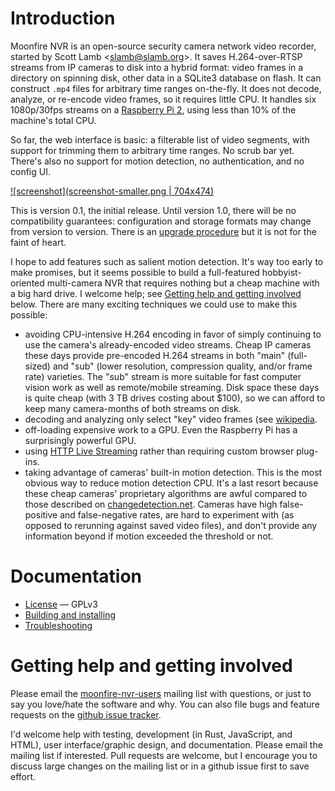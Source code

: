 # Introduction

Moonfire NVR is an open-source security camera network video recorder, started
by Scott Lamb &lt;<slamb@slamb.org>&gt;. It saves H.264-over-RTSP streams from
IP cameras to disk into a hybrid format: video frames in a directory on
spinning disk, other data in a SQLite3 database on flash. It can construct
`.mp4` files for arbitrary time ranges on-the-fly. It does not decode,
analyze, or re-encode video frames, so it requires little CPU. It handles six
1080p/30fps streams on a [Raspberry Pi
2](https://www.raspberrypi.org/products/raspberry-pi-2-model-b/), using
less than 10% of the machine's total CPU.

So far, the web interface is basic: a filterable list of video segments,
with support for trimming them to arbitrary time ranges. No scrub bar yet.
There's also no support for motion detection, no authentication, and no config
UI.

[![screenshot](screenshot-smaller.png | 704x474)](screenshot.png)

This is version 0.1, the initial release. Until version 1.0, there will be no
compatibility guarantees: configuration and storage formats may change from
version to version. There is an [upgrade procedure](guide/schema.md) but it is
not for the faint of heart.

I hope to add features such as salient motion detection. It's way too early to
make promises, but it seems possible to build a full-featured
hobbyist-oriented multi-camera NVR that requires nothing but a cheap machine
with a big hard drive. I welcome help; see [Getting help and getting
involved](#help) below. There are many exciting techniques we could use to
make this possible:

* avoiding CPU-intensive H.264 encoding in favor of simply continuing to use the
  camera's already-encoded video streams. Cheap IP cameras these days provide
  pre-encoded H.264 streams in both "main" (full-sized) and "sub" (lower
  resolution, compression quality, and/or frame rate) varieties. The "sub"
  stream is more suitable for fast computer vision work as well as
  remote/mobile streaming. Disk space these days is quite cheap (with 3 TB
  drives costing about $100), so we can afford to keep many camera-months of
  both streams on disk.
* decoding and analyzing only select "key" video frames (see
  [wikipedia](https://en.wikipedia.org/wiki/Video_compression_picture_types).
* off-loading expensive work to a GPU. Even the Raspberry Pi has a
  surprisingly powerful GPU.
* using [HTTP Live Streaming](https://en.wikipedia.org/wiki/HTTP_Live_Streaming)
  rather than requiring custom browser plug-ins.
* taking advantage of cameras' built-in motion detection. This is
  the most obvious way to reduce motion detection CPU. It's a last resort
  because these cheap cameras' proprietary algorithms are awful compared to
  those described on [changedetection.net](http://changedetection.net).
  Cameras have high false-positive and false-negative rates, are hard to
  experiment with (as opposed to rerunning against saved video files), and
  don't provide any information beyond if motion exceeded the threshold or
  not.

# Documentation

*   [License](LICENSE.txt) — GPLv3
*   [Building and installing](guide/install.md)
*   [Troubleshooting](guide/troubleshooting.md)

# <a name="help"></a> Getting help and getting involved

Please email the
[moonfire-nvr-users](https://groups.google.com/d/forum/moonfire-nvr-users)
mailing list with questions, or just to say you love/hate the software and
why. You can also file bugs and feature requests on the
[github issue tracker](https://github.com/scottlamb/moonfire-nvr/issues).

I'd welcome help with testing, development (in Rust, JavaScript, and HTML),
user interface/graphic design, and documentation. Please email the mailing
list if interested. Pull requests are welcome, but I encourage you to discuss
large changes on the mailing list or in a github issue first to save effort.
